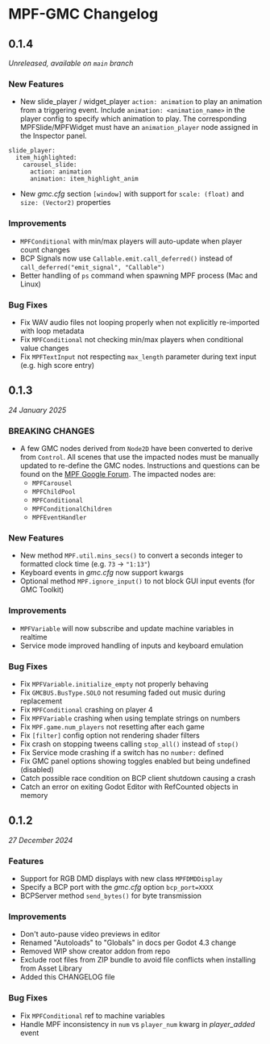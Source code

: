 # MPF-GMC Changelog

## 0.1.4
*Unreleased, available on `main` branch*

### New Features

* New slide_player / widget_player `action: animation` to play an animation from a triggering event. Include `animation: <animation_name>` in the player config to specify which animation to play. The corresponding MPFSlide/MPFWidget must have an `animation_player` node assigned in the Inspector panel.

```
slide_player:
  item_highlighted:
    carousel_slide:
	  action: animation
	  animation: item_highlight_anim
```

* New _gmc.cfg_ section `[window]` with support for `scale: (float)` and `size: (Vector2)` properties

### Improvements

* `MPFConditional` with min/max players will auto-update when player count changes
* BCP Signals now use `Callable.emit.call_deferred()` instead of `call_deferred("emit_signal", "Callable")`
* Better handling of `ps` command when spawning MPF process (Mac and Linux)

### Bug Fixes

* Fix WAV audio files not looping properly when not explicitly re-imported with loop metadata
* Fix `MPFConditional` not checking min/max players when conditional value changes
* Fix `MPFTextInput` not respecting `max_length` parameter during text input (e.g. high score entry)

## 0.1.3
*24 January 2025*

### BREAKING CHANGES

* A few GMC nodes derived from `Node2D` have been converted to derive from `Control`. All scenes that use the impacted nodes must be manually updated to re-define the GMC nodes. Instructions and questions can be found on the [MPF Google Forum](https://groups.google.com/g/mpf-users/c/eogaMj_sVNk). The impacted nodes are:
  * `MPFCarousel`
  * `MPFChildPool`
  * `MPFConditional`
  * `MPFConditionalChildren`
  * `MPFEventHandler`

### New Features

* New method `MPF.util.mins_secs()` to convert a seconds integer to formatted clock time (e.g. `73` -> `"1:13"`)
* Keyboard events in *gmc.cfg* now support kwargs
* Optional method `MPF.ignore_input()` to not block GUI input events (for GMC Toolkit)

### Improvements

* `MPFVariable` will now subscribe and update machine variables in realtime
* Service mode improved handling of inputs and keyboard emulation

### Bug Fixes

* Fix `MPFVariable.initialize_empty` not properly behaving
* Fix `GMCBUS.BusType.SOLO` not resuming faded out music during replacement
* Fix `MPFConditional` crashing on player 4
* Fix `MPFVariable` crashing when using template strings on numbers
* Fix `MPF.game.num_players` not resetting after each game
* Fix `[filter]` config option not rendering shader filters
* Fix crash on stopping tweens calling `stop_all()` instead of `stop()`
* Fix Service mode crashing if a switch has no `number:` defined
* Fix GMC panel options showing toggles enabled but being undefined (disabled)
* Catch possible race condition on BCP client shutdown causing a crash
* Catch an error on exiting Godot Editor with RefCounted objects in memory

## 0.1.2
*27 December 2024*

### Features

* Support for RGB DMD displays with new class `MPFDMDDisplay`
* Specify a BCP port with the *gmc.cfg* option `bcp_port=XXXX`
* BCPServer method `send_bytes()` for byte transmission

### Improvements

* Don't auto-pause video previews in editor
* Renamed "Autoloads" to "Globals" in docs per Godot 4.3 change
* Removed WIP show creator addon from repo
* Exclude root files from ZIP bundle to avoid file conflicts when installing from Asset Library
* Added this CHANGELOG file

### Bug Fixes

* Fix `MPFConditional` ref to machine variables
* Handle MPF inconsistency in `num` vs `player_num` kwarg in *player_added* event

